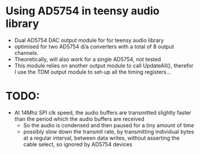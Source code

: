 # Using AD5754 in teensy audio library

* Dual AD5754 DAC output module for for teensy audio library
* optimised for two AD5754 d/a converters with a total of 8 output channels. 
* Theoretically, will also work for a single AD5754, not tested
* This module relies on another output module to call UpdateAll(), therefor I use the TDM output module to set-up all the timing registers...


# TODO: 
* At 14Mhz SPI clk speed, the audio buffers are transmitted slightly faster than the period which the audio buffers are received
  * So the audio is condensed and then paused for a tiny amount of time
  * possibly slow down the transmit rate, by transmitting individual bytes at a regular interval, between data writes, without asserting the cable select, so ignored by AD5754 devices 
